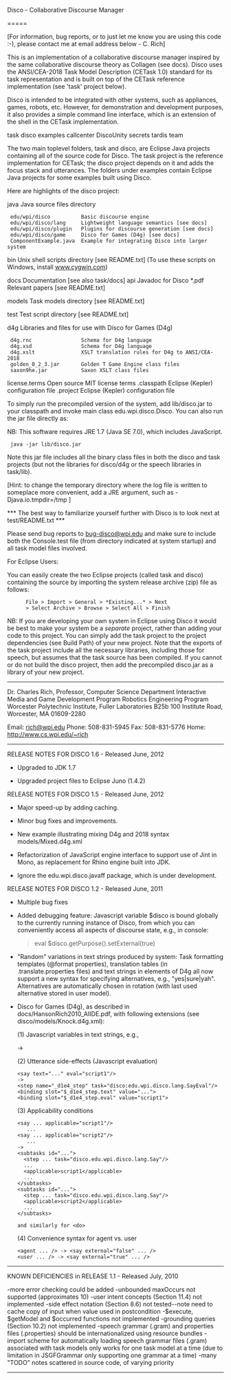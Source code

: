 Disco - Collaborative Discourse Manager

=====

[For information, bug reports, or to just let me know you are using
this code :-), please contact me at email address below - C. Rich]

This is an implementation of a collaborative discourse manager
inspired by the same collaborative discourse theory as Collagen (see
docs).  Disco uses the ANSI/CEA-2018 Task Model Description (CETask
1.0) standard for its task representation and is built on top of the
CETask reference implementation (see 'task' project below).

Disco is intended to be integrated with other systems, such as
appliances, games, robots, etc.  However, for demonstration and
development purposes, it also provides a simple command line
interface, which is an extension of the shell in the CETask
implementation.

   task
   disco
   examples
      callcenter
      DiscoUnity
      secrets
      tardis
      team

The two main toplevel folders, task and disco, are Eclipse Java
projects containing all of the source code for Disco.  The task
project is the reference implementation for CETask; the disco project
depends on it and adds the focus stack and utterances.  The folders
under examples contain Eclipse Java projects for some examples built
using Disco.

Here are highlights of the disco project:

   java         Java source files directory

     edu/wpi/disco          Basic discourse engine
     edu/wpi/disco/lang     Lightweight language semantics [see docs]
     edu/wpi/disco/plugin   Plugins for discourse generation [see docs]
     edu/wpi/disco/game     Disco for Games (D4g) [see docs]
     ComponentExample.java  Example for integrating Disco into larger system

   bin          Unix shell scripts directory [see README.txt]
                (To use these scripts on Windows, install www.cygwin.com)

   docs         Documentation [see also task/docs]
     api                    Javadoc for Disco
     *.pdf                  Relevant papers [see README.txt] 
        
   models       Task models directory [see README.txt]

   test         Test script directory [see README.txt]

   d4g          Libraries and files for use with Disco for Games (D4g)
   
     d4g.rnc                Schema for D4g language
     d4g.xsd                Schema for D4g language
     d4g.xslt               XSLT translation rules for D4g to ANSI/CEA-2018
     golden_0_2_3.jar       Golden T Game Engine class files   
     saxon9he.jar           Saxon XSLT class files
   
   license.terms   Open source MIT license terms
   .classpath   Eclipse (Kepler) configuration file 
   .project     Eclipse (Kepler) configuration file

To simply run the precompiled version of the system, add lib/disco.jar
to your classpath and invoke main class edu.wpi.disco.Disco.  You can
also run the jar file directly as:

NB: This software requires JRE 1.7 (Java SE 7.0), which includes JavaScript.

     java -jar lib/disco.jar

Note this jar file includes all the binary class files in both the
disco and task projects (but not the libraries for disco/d4g or the speech
libraries in task/lib).

[Hint: to change the temporary directory where the log file is written
 to someplace more convenient, add a JRE argument, such as
 -Djava.io.tmpdir=/tmp ]

*** The best way to familiarize yourself further with Disco
    is to look next at test/README.txt ***    

Please send bug reports to bug-disco@wpi.edu and make sure to
include both the Console.test file (from directory indicated at
system startup) and all task model files involved.

For Eclipse Users:

You can easily create the two Eclipse projects (called task and disco)
containing the source by importing the system release archive (zip)
file as follows:

          File > Import > General > *Existing...* > Next 
          > Select Archive > Browse > Select All > Finish
          
NB: If you are developing your own system in Eclipse using Disco it
would be best to make your system be a *separate* project, rather than
adding your code to this project.  You can simply add the task project
to the project dependencies (see Build Path) of your new project.
Note that the exports of the task project include all the necessary
libraries, including those for speech, but assumes that the task
source has been compiled.  If you cannot or do not build the disco
project, then add the precompiled disco.jar as a library of your
new project.

---

Dr. Charles Rich, Professor, Computer Science Department
Interactive Media and Game Development Program
Robotics Engineering Program
Worcester Polytechnic Institute, Fuller Laboratories B25b
100 Institute Road, Worcester, MA 01609-2280

Email: rich@wpi.edu   Phone: 508-831-5945   Fax: 508-831-5776
Home: http://www.cs.wpi.edu/~rich


________________________________________________________________

RELEASE NOTES FOR DISCO 1.6 - Released June, 2012

* Upgraded to JDK 1.7

* Upgraded project files to Eclipse Juno (1.4.2)

RELEASE NOTES FOR DISCO 1.5 - Released June, 2012

* Major speed-up by adding caching.

* Minor bug fixes and improvements.

* New example illustrating mixing D4g and 2018 syntax models/Mixed.d4g.xml

* Refactorization of JavaScript engine interface to support use
  of Jint in Mono, as replacement for Rhino engine built into JDK.

* Ignore the edu.wpi.disco.javaff package, which is under development.

RELEASE NOTES FOR DISCO 1.2 - Released June, 2011

* Multiple bug fixes

* Added debugging feature: Javascript variable $disco is bound globally to the 
  currently running instance of Disco, from which you can conveniently access
  all aspects of discourse state, e.g., in console:

  > eval $disco.getPurpose().setExternal(true)
  
* "Random" variations in text strings produced by system: Task formatting 
  templates (@format properties), translation tables (in .translate.properties
  files) and text strings in <say> elements of D4g all now support a new
  syntax for specifying alternatives, e.g., "yes|sure|yah".  Alternatives
  are automatically chosen in rotation (with last used alternative stored
  in user model).

* Disco for Games (D4g), as described in docs/HansonRich2010_AIIDE.pdf,
  with following extensions (see disco/models/Knock.d4g.xml):

  (1) Javascript variables in text strings, e.g., 

     <say text="Foo bar {script1} gritch{script2}!"/>
     ->
     <step name="_d1e4_step" task="disco:edu.wpi.disco.lang.Say"/>
     <binding slot="$_d1e4_step.text" 
              value="'Foo bar '
                     +(script1)
                     +' gritch'
                     +(script2)
                     +'!'"/>

  (2) Utterance side-effects (Javascript evaluation)

      <say text="..." eval="script1"/>
      ->
      <step name="_d1e4_step" task="disco:edu.wpi.disco.lang.SayEval"/>
      <binding slot="$_d1e4_step.text" value="...">
      <binding slot="$_d1e4_step.eval" value="script1">

  (3) Applicability conditions

      <say ... applicable="script1"/>
         ...
      <say ... applicable="script2"/>
         ...
      ->
      <subtasks id="...">
        <step ... task="disco.edu.wpi.disco.lang.Say"/>
        ...
        <applicable>script1</applicable>
        ...
      </subtasks>
      <subtasks id="...">
        <step ... task="disco.edu.wpi.disco.lang.Say"/>
        <applicable>script2</applicable>
        ...
      </subtasks>

      and similarly for <do>

  (4) Convenience syntax for agent vs. user

      <agent ... /> -> <say external="false" ... />
      <user ... /> -> <say external="true" ... />

________________________________________________________________

KNOWN DEFICIENCIES in RELEASE 1.1 - Released July, 2010

-more error checking could be added
-unbounded maxOccurs not supported (approximates 10)
-user intent concepts (Section 11.4) not implemented
-side effect notation (Section 8.6) not tested--note need to cache copy of input
 when value used in postcondition
-$execute, $getModel and $occurred  functions not implemented
-grounding queries (Section 10.2) not implemented
-speech grammar (.gram) and properties files (.properties) should be
 internationalized using resource bundles
-import scheme for automatically loading speech grammar files (.gram) associated
 with task models only works for one task model at a time (due to limitation in
 JSGFGrammar only supporting one grammar at a time)
-many "TODO" notes scattered in source code, of varying priority

________________________________________________________________
